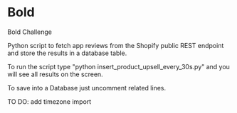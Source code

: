 # Bold
Bold Challenge

Python script to fetch app reviews from the Shopify public REST endpoint and store the results in a database table.

To run the script type "python insert_product_upsell_every_30s.py" and you will see all results on the screen.

To save into a Database just uncomment related lines.

TO DO: add timezone import
